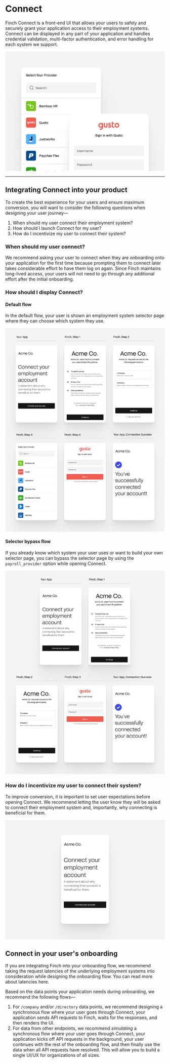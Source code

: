 # Connect

Finch Connect is a front-end UI that allows your users to safely and securely grant your application access to their employment systems. Connect can be displayed in any part of your application and handles credential validation, multi-factor authentication, and error handling for each system we support.

<!--
focus: false
-->
![](../../assets/images/finchConnectIntro.png)

---

## Integrating Connect into your product

To create the best experience for your users and ensure maximum conversion, you will want to consider the following questions when designing your user journey—

1. When should my user connect their employment system?
2. How should I launch Connect for my user?
3. How do I incentivize my user to connect their system?

### When should my user connect?

We recommend asking your user to connect when they are onboarding onto your application for the first time because prompting them to connect later takes considerable effort to have them log on again. Since Finch maintains long-lived access, your users will not need to go through any additional effort after the initial onboarding. 

### How should I display Connect?

#### Default flow
In the default flow, your user is shown an employment system selector page where they can choose which system they use. 

<!--
focus: false
-->
![](../../assets/images/integratingConnect1B.png)

#### Selector bypass flow
If you already know which system your user uses or want to build your own selector page, you can bypass the selector page by using the `payroll_provider` option while opening Connect.

<!--
focus: false
-->
![](../../assets/images/integratingConnect2B.png)

### How do I incentivize my user to connect their system?

To improve conversion, it is important to set user expectations before opening Connect. We recommend letting the user know they will be asked to connect their employment system and, importantly, why connecting is beneficial for them.

<!--
focus: false
-->
![](../../assets/images/improvingConnectConversion.png)


## Connect in your user's onboarding

If you are integrating Finch into your onboarding flow, we recommend taking the request latencies of the underlying employment systems into consideration while designing the onboarding flow. You can read more about latencies here.

Based on the data points your application needs during onboarding, we recommend the following flows—

1. For `/company` and/or `/directory` data points, we recommend designing a synchronous flow where your user goes through Connect, your application sends API requests to Finch, waits for the responses, and then renders the UI.
2. For data from other endpoints, we recommend _simulating_ a synchronous flow where your user goes through Connect, your application kicks off API requests in the background, your user continues with the rest of the onboarding flow, and then finally use the data when all API requests have resolved. This will allow you to build a single UI/UX for organizations of all sizes.
